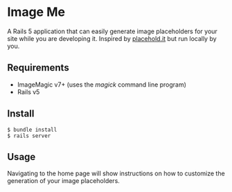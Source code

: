 # Image Me

A Rails 5 application that can easily generate image placeholders for your site while you are developing it. Inspired by [placehold.it](http://placehold.it) but run locally by you.

## Requirements

- ImageMagic v7+ (uses the *magick* command line program)
- Rails v5

## Install

```
$ bundle install
$ rails server
```

## Usage

Navigating to the home page will show instructions on how to customize the generation of your image placeholders.


